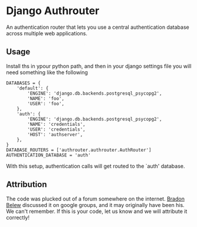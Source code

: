 # Django Authrouter

An authentication router that lets
you use a central authentication database
across multiple web applications.

## Usage

Install ths in ypour python path, and
then in your django settings file you
will need something like the following

    DATABASES = {
        'default': {
            'ENGINE': 'django.db.backends.postgresql_psycopg2',
            'NAME': 'foo',
            'USER': 'foo',
        },  
        'auth': {
            'ENGINE': 'django.db.backends.postgresql_psycopg2',
            'NAME': 'credentials',
            'USER': 'credentials',
            'HOST': 'authserver',
        },
    }   
    DATABASE_ROUTERS = ['authrouter.authrouter.AuthRouter']
    AUTHENTICATION_DATABASE = 'auth'

With this setup, authentication calls will get routed to the
`auth' database.

## Attribution

The code was plucked out of a forum
somewhere on the internet. 
[Bradon Belew](http://groups.google.com/group/django-users/browse_thread/thread/462c7b523856e10b/f7deeef5e055693f#f7deeef5e055693f)
discussed it on google groups, and it may
originally have been his. We can't remember. If this
is your code, let us know and we will attribute it correctly!




